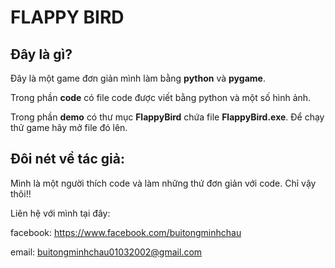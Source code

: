 # FLAPPY BIRD
## Đây là gì?
Đây là một game đơn giản mình làm bằng **python** và **pygame**.

Trong phần **code** có file code được viết bằng python và một số hình ảnh.

Trong phần **demo** có thư mục **FlappyBird** chứa file **FlappyBird.exe**. Để chạy thử game hãy mở file đó lên.
## Đôi nét về tác giả:

Mình là một người thích code và làm những thứ đơn giản với code. Chỉ vậy thôi!!

Liên hệ với mình tại đây:

facebook: https://www.facebook.com/buitongminhchau

email: buitongminhchau01032002@gmail.com

